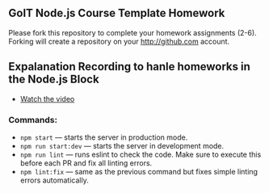 ## GoIT Node.js Course Template Homework

Please fork this repository to complete your homework assignments (2-6).
Forking will create a repository on your http://github.com account.

## Expalanation Recording to hanle homeworks in the Node.js Block
- [Watch the video](https://www.loom.com/share/007c97d271604e02ae61adbb5b69edd3)

### Commands:

- `npm start` &mdash; starts the server in production mode.
- `npm run start:dev` &mdash; starts the server in development mode.
- `npm run lint` &mdash; runs eslint to check the code. Make sure to execute this before each PR and fix all linting errors.
- `npm lint:fix` &mdash; same as the previous command but fixes simple linting errors automatically.
